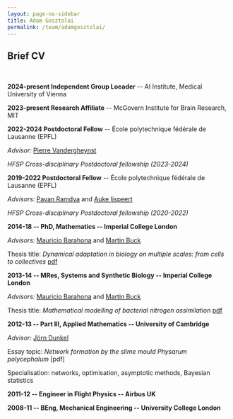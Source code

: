 ```yaml
---
layout: page-no-sidebar
title: Adam Gosztolai
permalink: /team/adamgosztolai/
---
```


## Brief CV
<br>

**2024-present Independent Group Loeader** -- AI Institute, Medical University of Vienna

**2023-present Research Affiliate** -- McGovern Institute for Brain Research, MIT

**2022-2024 Postdoctoral Fellow** -- École polytechnique fédérale de Lausanne (EPFL)

*Advisor:* [Pierre Vandergheynst](https://people.epfl.ch/pierre.vandergheynst)

*HFSP Cross-disciplinary Postdoctoral fellowship (2023-2024)*

**2019-2022 Postdoctoral Fellow** -- École polytechnique fédérale de Lausanne (EPFL)

*Advisors:* [Pavan Ramdya](https://www.epfl.ch/labs/ramdya-lab/) and [Auke Ijspeert](https://www.epfl.ch/labs/biorob/people/ijspeert/)

*HFSP Cross-disciplinary Postdoctoral fellowship (2020-2022)*

**2014-18 -- PhD, Mathematics -- Imperial College London**

*Advisors:* [Mauricio Barahona](https://www.imperial.ac.uk/people/m.barahona) and [Martin Buck](https://www.imperial.ac.uk/people/m.buck)

Thesis title: *Dynamical adaptation in biology on multiple scales: from cells to collectives* [pdf](http://hdl.handle.net/10044/1/69515)

**2013-14 -- MRes, Systems and Synthetic Biology -- Imperial College London**

*Advisors:* [Mauricio Barahona](https://www.imperial.ac.uk/people/m.barahona) and [Martin Buck](https://www.imperial.ac.uk/people/m.buck)

Thesis title: *Mathematical modelling of bacterial nitrogen assimilation* [pdf](https://adamgosztolai.files.wordpress.com/2019/02/mres-report.pdf)

**2012-13 -- Part III, Applied Mathematics -- University of Cambridge**

*Advisor:* [Jörn Dunkel](https://math.mit.edu/~dunkel/)

Essay topic: *Network formation by the slime mould Physarum polycephalum* [pdf]

Specialisation: networks, optimisation, asymptotic methods, Bayesian statistics

**2011-12 -- Engineer in Flight Physics -- Airbus UK**

**2008-11 -- BEng, Mechanical Engineering -- University College London**
